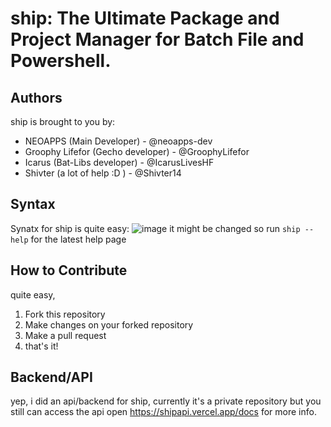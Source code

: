 # ship: The Ultimate Package and Project Manager for Batch File and Powershell.

## Authors
ship is brought to you by:
- NEOAPPS (Main Developer) - @neoapps-dev
- Groophy Lifefor (Gecho developer) - @GroophyLifefor
- Icarus (Bat-Libs developer) - @IcarusLivesHF
- Shivter (a lot of help :D ) - @Shivter14


## Syntax
Synatx for ship is quite easy:
![image](https://github.com/neoapps-dev/ship/assets/158327205/b658a19d-6507-4027-a2c4-ac55d01856ce)
it might be changed so run `ship --help` for the latest help page

## How to Contribute
quite easy,
1. Fork this repository
2. Make changes on your forked repository
3. Make a pull request
4. that's it!

## Backend/API
yep, i did an api/backend for ship,
currently it's a private repository but you still can access the api
open https://shipapi.vercel.app/docs for more info.
